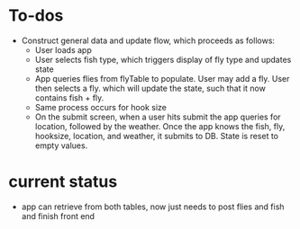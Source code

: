 
# To-dos
  - Construct general data and update flow, which proceeds as follows:
    * User loads app
    * User selects fish type, which triggers display of fly type and updates state
    * App queries flies from flyTable to populate. User may add a fly. User then selects a fly.
      which will update the state, such that it now contains fish + fly.
    * Same process occurs for hook size
    * On the submit screen, when a user hits submit the app queries for location, followed by the weather.
      Once the app knows the fish, fly, hooksize, location, and weather, it submits to DB. State is reset to empty values.

# current status
  - app can retrieve from both tables, now just needs to post flies and fish and finish front end